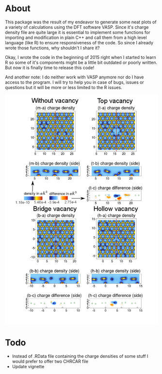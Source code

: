 # About
This package was the result of my endeavor to generate some neat plots of a variety of calculations using the DFT software VASP. Since it's charge density file are quite large it is essential to implement some functions for importing and modification in plain C++ and call them from a high level language (like R) to ensure responsiveness of the code. So since I already wrote those functions, why shouldn't I share it?

Okay, I wrote the code in the beginning of 2015 right when I started to learn R so some of it's components might be a little bit outdated or poorly written. But now it is finally time to release this code! 

And another note: I do neither work with VASP anymore nor do I have access to the program. I will try to help you in case of bugs, issues or questions but it will be more or less limited to the R issues.

![example picture](./res/example.png)

# Todo

- Instead of .RData file containing the charge densities of some stuff I would prefer to offer two CHRCAR file
- Update vignette

